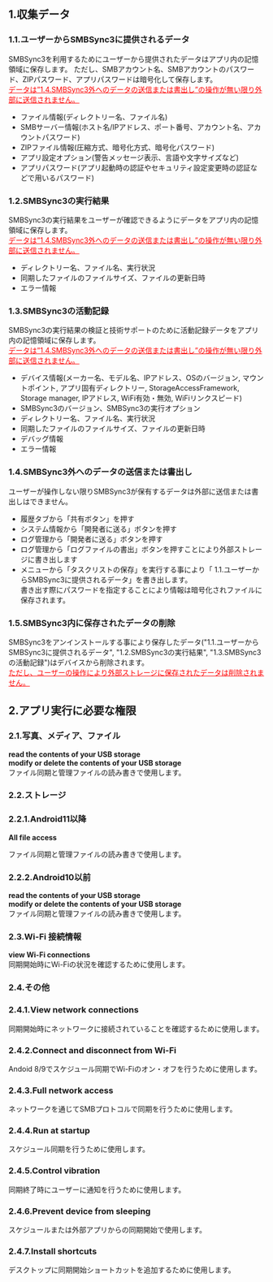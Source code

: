 ## 1.収集データ<br>
### 1.1.ユーザーからSMBSync3に提供されるデータ<br>

SMBSync3を利用するためにユーザーから提供されたデータはアプリ内の記憶領域に保存します。
ただし、SMBアカウント名、SMBアカウントのパスワード、ZIPパスワード、アプリパスワードは暗号化して保存します。<br>
<span style="color: red;"><u>データは”1.4.SMBSync3外へのデータの送信または書出し”の操作が無い限り外部に送信されません。</u></span><br>

- ファイル情報(ディレクトリー名、ファイル名)<br>
- SMBサーバー情報(ホスト名/IPアドレス、ポート番号、アカウント名、アカウントパスワード)<br>
- ZIPファイル情報(圧縮方式、暗号化方式、暗号化パスワード)<br>
- アプリ設定オプション(警告メッセージ表示、言語や文字サイズなど)<br>
- アプリパスワード(アプリ起動時の認証やセキュリティ設定変更時の認証などで用いるパスワード)<br>

### 1.2.SMBSync3の実行結果<br>

SMBSync3の実行結果をユーザーが確認できるようにデータをアプリ内の記憶領域に保存します。<br>
<span style="color: red;"><u>データは”1.4.SMBSync3外へのデータの送信または書出し”の操作が無い限り外部に送信されません。</u></span><br>

- ディレクトリー名、ファイル名、実行状況<br>
- 同期したファイルのファイルサイズ、ファイルの更新日時<br>
- エラー情報<br>

### 1.3.SMBSync3の活動記録<br>

SMBSync3の実行結果の検証と技術サポートのために活動記録データをアプリ内の記憶領域に保存します。<br>
<span style="color: red;"><u>データは”1.4.SMBSync3外へのデータの送信または書出し”の操作が無い限り外部に送信されません。</u></span><br>

- デバイス情報(メーカー名、モデル名、IPアドレス、OSのバージョン, マウントポイント, アプリ固有ディレクトリー, StorageAccessFramework, Storage manager, IPアドレス, WiFi有効・無効, WiFiリンクスピード)<br>
- SMBSync3のバージョン、SMBSync3の実行オプション<br>
- ディレクトリー名、ファイル名、実行状況<br>
- 同期したファイルのファイルサイズ、ファイルの更新日時<br>
- デバッグ情報<br>
- エラー情報<br>

### 1.4.SMBSync3外へのデータの送信または書出し<br>

ユーザーが操作しない限りSMBSync3が保有するデータは外部に送信または書出しはできません。<br>

- 履歴タブから「共有ボタン」を押す<br>
- システム情報から「開発者に送る」ボタンを押す<br>
- ログ管理から「開発者に送る」ボタンを押す<br>
- ログ管理から「ログファイルの書出」ボタンを押すことにより外部ストレージに書き出します<br>
- メニューから「タスクリストの保存」を実行する事により「 1.1.ユーザーからSMBSync3に提供されるデータ」を書き出します。<br>
書き出す際にパスワードを指定することにより情報は暗号化されファイルに保存されます。<br>

### 1.5.SMBSync3内に保存されたデータの削除<br>

SMBSync3をアンインストールする事により保存したデータ("1.1.ユーザーからSMBSync3に提供されるデータ", "1.2.SMBSync3の実行結果", "1.3.SMBSync3の活動記録")はデバイスから削除されます。<br>
<span style="color: red; "><u>ただし、ユーザーの操作により外部ストレージに保存されたデータは削除されません。</u></span><br>

## 2.アプリ実行に必要な権限<br>

### 2.1.写真、メディア、ファイル<br>
**read the contents of your USB storage**<br>
**modify or delete the contents of your USB storage**<br>
ファイル同期と管理ファイルの読み書きで使用します。<br>

### 2.2.ストレージ<br>

### 2.2.1.Android11以降<br>
**All file access**<br>

ファイル同期と管理ファイルの読み書きで使用します。<br>

### 2.2.2.Android10以前<br>
**read the contents of your USB storage**<br>
**modify or delete the contents of your USB storage**<br>
ファイル同期と管理ファイルの読み書きで使用します。<br>

### 2.3.Wi-Fi 接続情報<br>
**view Wi-Fi connections**<br>
同期開始時にWi-Fiの状況を確認するために使用します。<br>

### 2.4.その他<br>
### 2.4.1.View network connections<br>
同期開始時にネットワークに接続されていることを確認するために使用します。<br>
### 2.4.2.Connect and disconnect from Wi-Fi<br>
Andoid 8/9でスケジュール同期でWi-Fiのオン・オフを行うために使用します。<br>
### 2.4.3.Full network access<br>
ネットワークを通じてSMBプロトコルで同期を行うために使用します。<br>
### 2.4.4.Run at startup<br>
スケジュール同期を行うために使用します。<br>
### 2.4.5.Control vibration<br>
同期終了時にユーザーに通知を行うために使用します。<br>
### 2.4.6.Prevent device from sleeping<br>
スケジュールまたは外部アプリからの同期開始で使用します。<br>
### 2.4.7.Install shortcuts<br>
デスクトップに同期開始ショートカットを追加するために使用します。<br>
